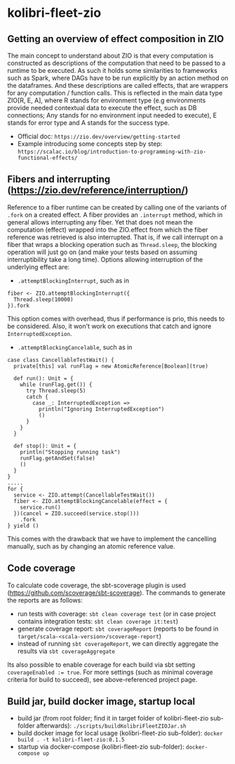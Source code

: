 # kolibri-fleet-zio

## Getting an overview of effect composition in ZIO
The main concept to understand about ZIO is that every computation is constructed as descriptions
of the computation that need to be passed to a runtime to be executed.
As such it holds some similarities to frameworks such as Spark, where DAGs have to be run explicitly by an action method
on the dataframes.
And these descriptions are called effects, that are wrappers for any computation / function calls.
This is reflected in the main data type ZIO[R, E, A], where R stands for environment type (e.g environments provide
needed contextual data to execute the effect, such as DB connections; Any stands for no environment input needed to execute),
E stands for error type and A stands for the success type.

- Official doc: ```https://zio.dev/overview/getting-started```
- Example introducing some concepts step by step:
  ```https://scalac.io/blog/introduction-to-programming-with-zio-functional-effects/```

## Fibers and interrupting (https://zio.dev/reference/interruption/)
Reference to a fiber runtime can be created by calling one of the variants of ```.fork``` on a created
effect. A fiber provides an ```.interrupt``` method, which in general allows interrupting any fiber.
Yet that does not mean the computation (effect) wrapped into the ZIO.effect from which the fiber reference
was retrieved is also interrupted. 
That is, if we call interrupt on a fiber that wraps a blocking operation such as ```Thread.sleep```,
the blocking operation will just go on (and make your tests based on assuming interruptibility take 
a long time). Options allowing interruption of the underlying effect are:
- ```.attemptBlockingInterrupt```, such as in
```
fiber <- ZIO.attemptBlockingInterrupt({
  Thread.sleep(10000)
}).fork
```
This option comes with overhead, thus if performance is prio, this needs to be considered.
Also, it won't work on executions that catch and ignore ```InterruptedException```.
- ```.attemptBlockingCancelable```, such as in
```
case class CancellableTestWait() {
  private[this] val runFlag = new AtomicReference[Boolean](true)

  def run(): Unit = {
    while (runFlag.get()) {
      try Thread.sleep(5)
      catch {
        case _: InterruptedException =>
          println("Ignoring InterruptedException")
          ()
      }
    }
  }

  def stop(): Unit = {
    println("Stopping running task")
    runFlag.getAndSet(false)
    ()
  }
}
.....
for {
  service <- ZIO.attempt(CancellableTestWait())
  fiber <- ZIO.attemptBlockingCancelable(effect = {
    service.run()
  })(cancel = ZIO.succeed(service.stop()))
    .fork
} yield ()
```
This comes with the drawback that we have to implement the cancelling manually, such as 
by changing an atomic reference value.


## Code coverage
To calculate code coverage, the sbt-scoverage plugin is used (https://github.com/scoverage/sbt-scoverage).
The commands to generate the reports are as follows:
- run tests with coverage: ```sbt clean coverage test``` (or in case project contains integration tests: ```sbt clean coverage it:test```)
- generate coverage report: ```sbt coverageReport``` (reports to be found in ```target/scala-<scala-version>/scoverage-report```)
- instead of running ```sbt coverageReport```, we can directly aggregate the results via ```sbt coverageAggregate```

Its also possible to enable coverage for each build via sbt setting ```coverageEnabled := true```.
For more settings (such as minimal coverage criteria for build to succeed), see above-referenced project page.


## Build jar, build docker image, startup local

- build jar (from root folder; find it in target folder of kolibri-fleet-zio sub-folder afterwards): ```./scripts/buildKolibriFleetZIOJar.sh```
- build docker image for local usage (kolibri-fleet-zio sub-folder): ```docker build . -t kolibri-fleet-zio:0.1.5```
- startup via docker-compose (kolibri-fleet-zio sub-folder): ```docker-compose up```
